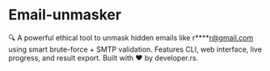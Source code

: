 # Email-unmasker
🔍 A powerful ethical tool to unmask hidden emails like r****r@gmail.com using smart brute-force + SMTP validation. Features CLI, web interface, live progress, and result export. Built with ❤️ by developer.rs.
